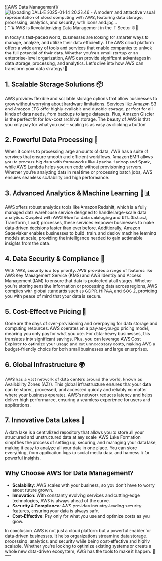 ![AWS Data Management](![Uploading DALL·E 2025-01-14 20.23.46 - A modern and attractive visual representation of cloud computing with AWS, featuring data storage, processing, analytics, and security, with icons and.jpg…]()
)
'''# AWS is Revolutionizing Data Management in the IT Sector 🌐💾

In today's fast-paced world, businesses are looking for smarter ways to manage, analyze, and utilize their data efficiently. The AWS cloud platform offers a wide array of tools and services that enable companies to unlock the full potential of their data. Whether you're a small startup or an enterprise-level organization, AWS can provide significant advantages in data storage, processing, and analytics. Let's dive into how AWS can transform your data strategy! 🚀

## 1. Scalable Storage Solutions 📦
AWS provides flexible and scalable storage options that allow businesses to grow without worrying about hardware limitations. Services like Amazon S3 and Amazon EFS offer highly available and durable storage, perfect for all kinds of data needs, from backups to large datasets. Plus, Amazon Glacier is the perfect fit for low-cost archival storage. The beauty of AWS is that you only pay for what you use – scaling is as easy as clicking a button!

## 2. Powerful Data Processing 🔄
When it comes to processing large amounts of data, AWS has a suite of services that ensure smooth and efficient workflows. Amazon EMR allows you to process big data with frameworks like Apache Hadoop and Spark, while AWS Lambda helps you run code without provisioning servers. Whether you're analyzing data in real time or processing batch jobs, AWS ensures seamless scalability and high performance.

## 3. Advanced Analytics & Machine Learning 🤖📊
AWS offers robust analytics tools like Amazon Redshift, which is a fully managed data warehouse service designed to handle large-scale data analytics. Coupled with AWS Glue for data cataloging and ETL (Extract, Transform, Load) processes, these services empower businesses to make data-driven decisions faster than ever before. Additionally, Amazon SageMaker enables businesses to build, train, and deploy machine learning models at scale, providing the intelligence needed to gain actionable insights from the data.

## 4. Data Security & Compliance 🔐
With AWS, security is a top priority. AWS provides a range of features like AWS Key Management Service (KMS) and AWS Identity and Access Management (IAM) to ensure that data is protected at all stages. Whether you're storing sensitive information or processing data across regions, AWS complies with global standards such as GDPR, HIPAA, and SOC 2, providing you with peace of mind that your data is secure.

## 5. Cost-Effective Pricing 💸
Gone are the days of over-provisioning and overpaying for data storage and computing resources. AWS operates on a pay-as-you-go pricing model, meaning you only pay for what you use. For data-heavy businesses, this translates into significant savings. Plus, you can leverage AWS Cost Explorer to optimize your usage and cut unnecessary costs, making AWS a budget-friendly choice for both small businesses and large enterprises.

## 6. Global Infrastructure 🌍
AWS has a vast network of data centers around the world, known as Availability Zones (AZs). This global infrastructure ensures that your data can be stored, processed, and accessed quickly and reliably no matter where your business operates. AWS's network reduces latency and helps deliver high performance, ensuring a seamless experience for users and applications.

## 7. Innovative Data Lakes 🌊
A data lake is a centralized repository that allows you to store all your structured and unstructured data at any scale. AWS Lake Formation simplifies the process of setting up, securing, and managing your data lake, making it easy to analyze all your data in one place. You can store everything, from application logs to social media data, and harness it for powerful insights.

## Why Choose AWS for Data Management?

- **Scalability**: AWS scales with your business, so you don’t have to worry about future growth.
- **Innovation**: With constantly evolving services and cutting-edge technologies, AWS is always ahead of the curve.
- **Security & Compliance**: AWS provides industry-leading security features, ensuring your data is always safe.
- **Cost-Effective**: Pay only for what you use and optimize costs as you grow.

In conclusion, AWS is not just a cloud platform but a powerful enabler for data-driven businesses. It helps organizations streamline data storage, processing, analytics, and security while being cost-effective and highly scalable. Whether you're looking to optimize existing systems or create a whole new data-driven ecosystem, AWS has the tools to make it happen. 🌟
"""
